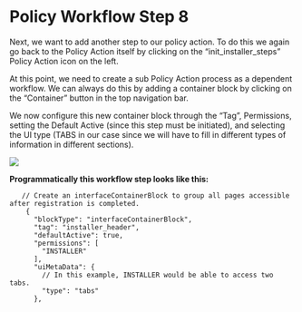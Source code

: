 # Policy Workflow Step 8

Next, we want to add another step to our policy action. To do this we again go back to the Policy Action itself by clicking on the “init_installer_steps” Policy Action icon on the left.

At this point, we need to create a sub Policy Action process as a dependent workflow. We can always do this by adding a container block by clicking on the “Container” button in the top navigation bar.

We now configure this new container block through the “Tag”, Permissions, setting the Default Active (since this step must be initiated), and selecting the UI type (TABS in our case since we will have to fill in different types of information in different sections).

![](https://i.imgur.com/cT6JAa1.png)

**Programmatically this workflow step looks like this:**

```
   // Create an interfaceContainerBlock to group all pages accessible after registration is completed.
    {
      "blockType": "interfaceContainerBlock",
      "tag": "installer_header",
      "defaultActive": true,
      "permissions": [
        "INSTALLER"
      ],
      "uiMetaData": {
        // In this example, INSTALLER would be able to access two tabs.
        "type": "tabs"
      },
```
